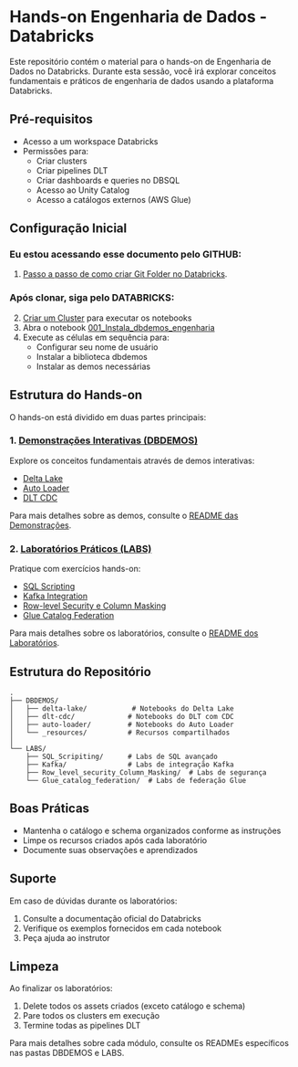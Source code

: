 # Hands-on Engenharia de Dados - Databricks

Este repositório contém o material para o hands-on de Engenharia de Dados no Databricks. Durante esta sessão, você irá explorar conceitos fundamentais e práticos de engenharia de dados usando a plataforma Databricks.

## Pré-requisitos

- Acesso a um workspace Databricks
- Permissões para:
  - Criar clusters
  - Criar pipelines DLT
  - Criar dashboards e queries no DBSQL
  - Acesso ao Unity Catalog
  - Acesso a catálogos externos (AWS Glue)

## Configuração Inicial


### Eu estou acessando esse documento pelo GITHUB:
1. [Passo a passo de como criar Git Folder no Databricks](./Guias_UI/git_folder.md).

### Após clonar, siga pelo DATABRICKS:
2. <a href="$./Guias_UI/cluster.md">Criar um Cluster</a> para executar os notebooks
3. Abra o notebook <a href="$./DBDEMOS/001_Instala_dbdemos_engenharia">001_Instala_dbdemos_engenharia</a>
4. Execute as células em sequência para:
   - Configurar seu nome de usuário
   - Instalar a biblioteca dbdemos
   - Instalar as demos necessárias

## Estrutura do Hands-on

O hands-on está dividido em duas partes principais:

### 1. <a href="$./DBDEMOS/README.md">Demonstrações Interativas (DBDEMOS)</a>
Explore os conceitos fundamentais através de demos interativas:
- <a href="$./DBDEMOS/README_Delta_Lake.md">Delta Lake</a>
- <a href="$./DBDEMOS/README_Auto_Loader.md">Auto Loader</a>
- <a href="$./DBDEMOS/README_DLT_CDC.md">DLT CDC</a>

Para mais detalhes sobre as demos, consulte o <a href="$./DBDEMOS/README.md">README das Demonstrações</a>.

### 2. <a href="$./LABS/README.md">Laboratórios Práticos (LABS)</a>
Pratique com exercícios hands-on:
- <a href="$./LABS/README_SQL_Scripting.md">SQL Scripting</a>
- <a href="$./LABS/README_Kafka.md">Kafka Integration</a>
- <a href="$./LABS/README_RLS_CM.md">Row-level Security e Column Masking</a>
- <a href="$./LABS/README_Glue.md">Glue Catalog Federation</a>

Para mais detalhes sobre os laboratórios, consulte o <a href="$./LABS/README.md">README dos Laboratórios</a>.

## Estrutura do Repositório

```
.
├── DBDEMOS/
│   ├── delta-lake/           # Notebooks do Delta Lake
│   ├── dlt-cdc/             # Notebooks do DLT com CDC
│   ├── auto-loader/         # Notebooks do Auto Loader
│   └── _resources/          # Recursos compartilhados
│
└── LABS/
    ├── SQL_Scripiting/      # Labs de SQL avançado
    ├── Kafka/               # Labs de integração Kafka
    ├── Row_level_security_Column_Masking/  # Labs de segurança
    └── Glue_catalog_federation/  # Labs de federação Glue
```

## Boas Práticas

- Mantenha o catálogo e schema organizados conforme as instruções
- Limpe os recursos criados após cada laboratório
- Documente suas observações e aprendizados

## Suporte

Em caso de dúvidas durante os laboratórios:
1. Consulte a documentação oficial do Databricks
2. Verifique os exemplos fornecidos em cada notebook
3. Peça ajuda ao instrutor

## Limpeza

Ao finalizar os laboratórios:
1. Delete todos os assets criados (exceto catálogo e schema)
2. Pare todos os clusters em execução
3. Termine todas as pipelines DLT

Para mais detalhes sobre cada módulo, consulte os READMEs específicos nas pastas DBDEMOS e LABS.


